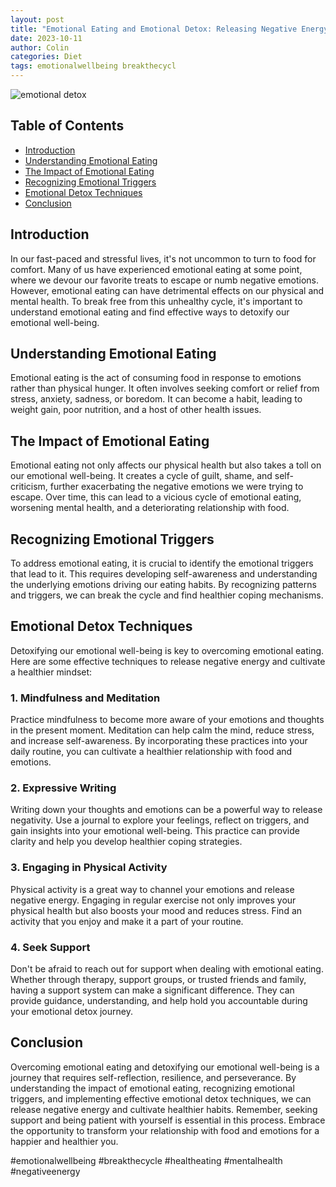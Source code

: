 ```yaml
---
layout: post
title: "Emotional Eating and Emotional Detox: Releasing Negative Energy"
date: 2023-10-11
author: Colin
categories: Diet
tags: emotionalwellbeing breakthecycl
---
```


![emotional detox](https://source.unsplash.com/1600x900/?emotional-detox)

## Table of Contents

- [Introduction](#introduction)
- [Understanding Emotional Eating](#understanding-emotional-eating)
- [The Impact of Emotional Eating](#the-impact-of-emotional-eating)
- [Recognizing Emotional Triggers](#recognizing-emotional-triggers)
- [Emotional Detox Techniques](#emotional-detox-techniques)
- [Conclusion](#conclusion)

## Introduction

In our fast-paced and stressful lives, it's not uncommon to turn to food for comfort. Many of us have experienced emotional eating at some point, where we devour our favorite treats to escape or numb negative emotions. However, emotional eating can have detrimental effects on our physical and mental health. To break free from this unhealthy cycle, it's important to understand emotional eating and find effective ways to detoxify our emotional well-being.

## Understanding Emotional Eating

Emotional eating is the act of consuming food in response to emotions rather than physical hunger. It often involves seeking comfort or relief from stress, anxiety, sadness, or boredom. It can become a habit, leading to weight gain, poor nutrition, and a host of other health issues.

## The Impact of Emotional Eating

Emotional eating not only affects our physical health but also takes a toll on our emotional well-being. It creates a cycle of guilt, shame, and self-criticism, further exacerbating the negative emotions we were trying to escape. Over time, this can lead to a vicious cycle of emotional eating, worsening mental health, and a deteriorating relationship with food.

## Recognizing Emotional Triggers

To address emotional eating, it is crucial to identify the emotional triggers that lead to it. This requires developing self-awareness and understanding the underlying emotions driving our eating habits. By recognizing patterns and triggers, we can break the cycle and find healthier coping mechanisms.

## Emotional Detox Techniques

Detoxifying our emotional well-being is key to overcoming emotional eating. Here are some effective techniques to release negative energy and cultivate a healthier mindset:

### 1. Mindfulness and Meditation

Practice mindfulness to become more aware of your emotions and thoughts in the present moment. Meditation can help calm the mind, reduce stress, and increase self-awareness. By incorporating these practices into your daily routine, you can cultivate a healthier relationship with food and emotions.

### 2. Expressive Writing

Writing down your thoughts and emotions can be a powerful way to release negativity. Use a journal to explore your feelings, reflect on triggers, and gain insights into your emotional well-being. This practice can provide clarity and help you develop healthier coping strategies.

### 3. Engaging in Physical Activity

Physical activity is a great way to channel your emotions and release negative energy. Engaging in regular exercise not only improves your physical health but also boosts your mood and reduces stress. Find an activity that you enjoy and make it a part of your routine.

### 4. Seek Support

Don't be afraid to reach out for support when dealing with emotional eating. Whether through therapy, support groups, or trusted friends and family, having a support system can make a significant difference. They can provide guidance, understanding, and help hold you accountable during your emotional detox journey.

## Conclusion

Overcoming emotional eating and detoxifying our emotional well-being is a journey that requires self-reflection, resilience, and perseverance. By understanding the impact of emotional eating, recognizing emotional triggers, and implementing effective emotional detox techniques, we can release negative energy and cultivate healthier habits. Remember, seeking support and being patient with yourself is essential in this process. Embrace the opportunity to transform your relationship with food and emotions for a happier and healthier you.

#emotionalwellbeing #breakthecycle #healtheating #mentalhealth #negativeenergy